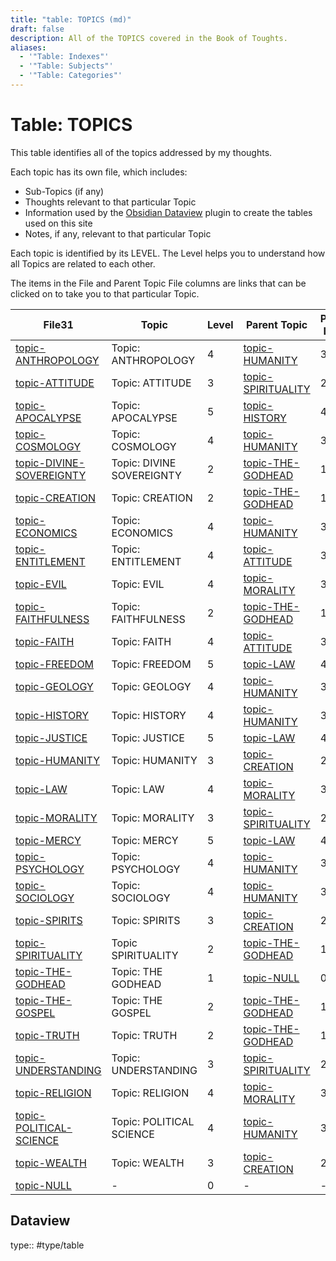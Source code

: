 ```yaml
---
title: "table: TOPICS (md)"
draft: false
description: All of the TOPICS covered in the Book of Toughts.
aliases:
  - '"Table: Indexes"'
  - '"Table: Subjects"'
  - '"Table: Categories"'
---
```

# Table: TOPICS
This table identifies all of the topics addressed by my thoughts.

Each topic has its own file, which includes:
- Sub-Topics (if any)
- Thoughts relevant to that particular Topic
- Information used by the [Obsidian Dataview](https://blacksmithgu.github.io/obsidian-dataview/) plugin to create the tables used on this site
- Notes, if any, relevant to that particular Topic

Each topic is identified by its LEVEL. The Level helps you to understand how all Topics are related to each other.

The items in the File and Parent Topic File columns are links that can be clicked on to take you to that particular Topic.

|File31|Topic|Level|Parent Topic|Parent Level|
|---|---|---|---|---|
|[topic-ANTHROPOLOGY](/TOPICS/topic-ANTHROPOLOGY.md)|Topic: ANTHROPOLOGY|4|[topic-HUMANITY](/TOPICS/topic-HUMANITY.md)|3|
|[topic-ATTITUDE](/TOPICS/topic-ATTITUDE.md)|Topic: ATTITUDE|3|[topic-SPIRITUALITY](/TOPICS/topic-SPIRITUALITY.md)|2|
|[topic-APOCALYPSE](/TOPICS/topic-APOCALYPSE.md)|Topic: APOCALYPSE|5|[topic-HISTORY](/TOPICS/topic-HISTORY.md)|4|
|[topic-COSMOLOGY](/TOPICS/topic-COSMOLOGY.md)|Topic: COSMOLOGY|4|[topic-HUMANITY](/TOPICS/topic-HUMANITY.md)|3|
|[topic-DIVINE-SOVEREIGNTY](/TOPICS/topic-DIVINE-SOVEREIGNTY.md)|Topic: DIVINE SOVEREIGNTY|2|[topic-THE-GODHEAD](/TOPICS/topic-THE-GODHEAD.md)|1|
|[topic-CREATION](/TOPICS/topic-CREATION.md)|Topic: CREATION|2|[topic-THE-GODHEAD](/TOPICS/topic-THE-GODHEAD.md)|1|
|[topic-ECONOMICS](/TOPICS/topic-ECONOMICS.md)|Topic: ECONOMICS|4|[topic-HUMANITY](/TOPICS/topic-HUMANITY.md)|3|
|[topic-ENTITLEMENT](/TOPICS/topic-ENTITLEMENT.md)|Topic: ENTITLEMENT|4|[topic-ATTITUDE](/TOPICS/topic-ATTITUDE.md)|3|
|[topic-EVIL](/TOPICS/topic-EVIL.md)|Topic: EVIL|4|[topic-MORALITY](/TOPICS/topic-MORALITY.md)|3|
|[topic-FAITHFULNESS](/TOPICS/topic-FAITHFULNESS.md)|Topic: FAITHFULNESS|2|[topic-THE-GODHEAD](/TOPICS/topic-THE-GODHEAD.md)|1|
|[topic-FAITH](/TOPICS/topic-FAITH.md)|Topic: FAITH|4|[topic-ATTITUDE](/TOPICS/topic-ATTITUDE.md)|3|
|[topic-FREEDOM](/TOPICS/topic-FREEDOM.md)|Topic: FREEDOM|5|[topic-LAW](/TOPICS/topic-LAW.md)|4|
|[topic-GEOLOGY](/TOPICS/topic-GEOLOGY.md)|Topic: GEOLOGY|4|[topic-HUMANITY](/TOPICS/topic-HUMANITY.md)|3|
|[topic-HISTORY](/TOPICS/topic-HISTORY.md)|Topic: HISTORY|4|[topic-HUMANITY](/TOPICS/topic-HUMANITY.md)|3|
|[topic-JUSTICE](/TOPICS/topic-JUSTICE.md)|Topic: JUSTICE|5|[topic-LAW](/TOPICS/topic-LAW.md)|4|
|[topic-HUMANITY](/TOPICS/topic-HUMANITY.md)|Topic: HUMANITY|3|[topic-CREATION](/TOPICS/topic-CREATION.md)|2|
|[topic-LAW](/TOPICS/topic-LAW.md)|Topic: LAW|4|[topic-MORALITY](/TOPICS/topic-MORALITY.md)|3|
|[topic-MORALITY](/TOPICS/topic-MORALITY.md)|Topic: MORALITY|3|[topic-SPIRITUALITY](/TOPICS/topic-SPIRITUALITY.md)|2|
|[topic-MERCY](/TOPICS/topic-MERCY.md)|Topic: MERCY|5|[topic-LAW](/TOPICS/topic-LAW.md)|4|
|[topic-PSYCHOLOGY](/TOPICS/topic-PSYCHOLOGY.md)|Topic: PSYCHOLOGY|4|[topic-HUMANITY](/TOPICS/topic-HUMANITY.md)|3|
|[topic-SOCIOLOGY](/TOPICS/topic-SOCIOLOGY.md)|Topic: SOCIOLOGY|4|[topic-HUMANITY](/TOPICS/topic-HUMANITY.md)|3|
|[topic-SPIRITS](/TOPICS/topic-SPIRITS.md)|Topic: SPIRITS|3|[topic-CREATION](/TOPICS/topic-CREATION.md)|2|
|[topic-SPIRITUALITY](/TOPICS/topic-SPIRITUALITY.md)|Topic SPIRITUALITY|2|[topic-THE-GODHEAD](/TOPICS/topic-THE-GODHEAD.md)|1|
|[topic-THE-GODHEAD](/TOPICS/topic-THE-GODHEAD.md)|Topic: THE GODHEAD|1|[topic-NULL](/TOPICS/topic-NULL.md)|0|
|[topic-THE-GOSPEL](/TOPICS/topic-THE-GOSPEL.md)|Topic: THE GOSPEL|2|[topic-THE-GODHEAD](/TOPICS/topic-THE-GODHEAD.md)|1|
|[topic-TRUTH](/TOPICS/topic-TRUTH.md)|Topic: TRUTH|2|[topic-THE-GODHEAD](/TOPICS/topic-THE-GODHEAD.md)|1|
|[topic-UNDERSTANDING](/TOPICS/topic-UNDERSTANDING.md)|Topic: UNDERSTANDING|3|[topic-SPIRITUALITY](/TOPICS/topic-SPIRITUALITY.md)|2|
|[topic-RELIGION](/TOPICS/topic-RELIGION.md)|Topic: RELIGION|4|[topic-MORALITY](/TOPICS/topic-MORALITY.md)|3|
|[topic-POLITICAL-SCIENCE](/TOPICS/topic-POLITICAL-SCIENCE.md)|Topic: POLITICAL SCIENCE|4|[topic-HUMANITY](/TOPICS/topic-HUMANITY.md)|3|
|[topic-WEALTH](/TOPICS/topic-WEALTH.md)|Topic: WEALTH|3|[topic-CREATION](/TOPICS/topic-CREATION.md)|2|
|[topic-NULL](/TOPICS/topic-NULL.md)|-|0|-|-|

## Dataview
type:: #type/table
